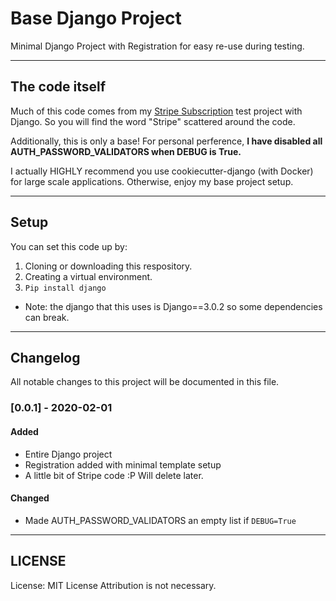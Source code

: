 # Base Django Project
Minimal Django Project with Registration for easy re-use during testing.

---
## The code itself
Much of this code comes from my [Stripe Subscription](https://github.com/Andrew-Chen-Wang/django-stripe-subscription) test project with Django. So you will find the word "Stripe" scattered around the code.

Additionally, this is only a base! For personal perference, **I have disabled all AUTH_PASSWORD_VALIDATORS when DEBUG is True.**

I actually HIGHLY recommend you use cookiecutter-django (with Docker) for large scale applications. Otherwise, enjoy my base project setup.

---
## Setup
You can set this code up by:

1. Cloning or downloading this respository.
2. Creating a virtual environment.
3. `Pip install django`
  - Note: the django that this uses is Django==3.0.2 so some dependencies can break. 

---
## Changelog
All notable changes to this project will be documented in this file.

### [0.0.1] - 2020-02-01
#### Added
- Entire Django project
- Registration added with minimal template setup
- A little bit of Stripe code :P Will delete later.
#### Changed
- Made AUTH_PASSWORD_VALIDATORS an empty list if `DEBUG=True`

---
## LICENSE
License: MIT License
Attribution is not necessary.
